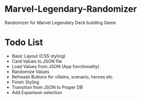 # Marvel-Legendary-Randomizer
Randomizer for Marvel Legendary Deck building Game

# Todo List
- Basic Layout (CSS styling)
- Card Values to JSON file
- Load Values from JSON (App functionality)
- Randomize Values
- Refreash Buttons for villains, scenario, heroes etc.
- Finish Styling
- Transition from JSON to Proper DB
- Add Expanison selection
